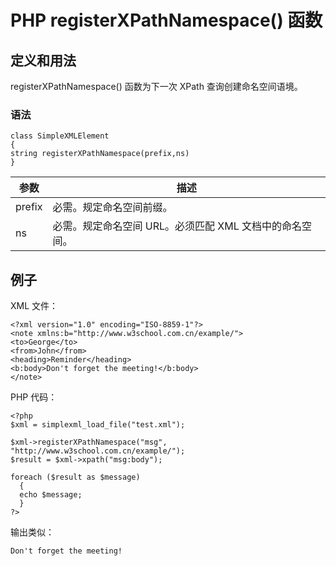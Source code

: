 # PHP registerXPathNamespace() 函数



## 定义和用法

registerXPathNamespace() 函数为下一次 XPath 查询创建命名空间语境。

### 语法

```
class SimpleXMLElement
{
string registerXPathNamespace(prefix,ns)
}
```

| 参数 | 描述 |
| --- | --- |
| prefix | 必需。规定命名空间前缀。 |
| ns | 必需。规定命名空间 URL。必须匹配 XML 文档中的命名空间。 |

## 例子

XML 文件：

```
<?xml version="1.0" encoding="ISO-8859-1"?>
<note xmlns:b="http://www.w3school.com.cn/example/">
<to>George</to>
<from>John</from>
<heading>Reminder</heading>
<b:body>Don't forget the meeting!</b:body>
</note>
```

PHP 代码：

```
<?php
$xml = simplexml_load_file("test.xml");

$xml->registerXPathNamespace("msg", "http://www.w3school.com.cn/example/");
$result = $xml->xpath("msg:body");

foreach ($result as $message)
  {
  echo $message;
  }
?>
```

输出类似：

```
Don't forget the meeting!
```



